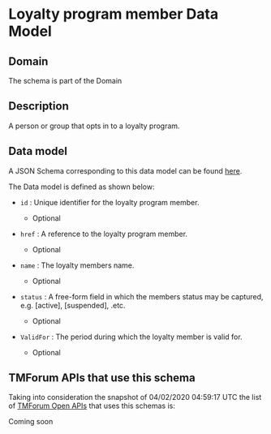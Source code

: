 # Loyalty program member Data Model

## Domain

The  schema is part of the  Domain

## Description

A person or group that opts in to a loyalty program.

## Data model

A JSON Schema corresponding to this data model can be found
[here](https://github.com/tmforum-rand/schemas/blob/candidates/Product/LoyaltyProgramMember.schema.json).

The Data model is defined as shown below:

- `id` : Unique identifier for the loyalty program member.

  - Optional


- `href` : A reference to the loyalty program member.

  - Optional


- `name` : The loyalty members name.

  - Optional


- `status` : A free-form field in which the members status may be captured, e.g. [active], [suspended], .etc.

  - Optional


- `ValidFor` : The period during which the loyalty member is valid for.

  - Optional






## TMForum APIs that use this schema

Taking into consideration the snapshot of 04/02/2020 04:59:17 UTC the list of [TMForum Open APIs](https://www.tmforum.org/open-apis/) that uses this schemas is:

Coming soon